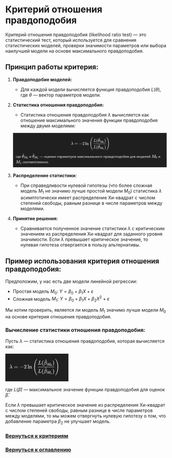 # Критерий отношения правдоподобия

Критерий отношения правдоподобия (likelihood ratio test) — это статистический тест, который используется для сравнения статистических моделей, проверки значимости параметров или выбора наилучшей модели на основе максимального правдоподобия.

## Принцип работы критерия:

1. **Правдоподобие моделей:**
   - Для каждой модели вычисляется функция правдоподобия $L(\theta)$, где $\theta$ — вектор параметров модели.

2. **Статистика отношения правдоподобия:**
   - Статистика отношения правдоподобия $\lambda$ вычисляется как отношение максимального значения функции правдоподобия между двумя моделями:
     
   ![alt text](image-5.png)

3. **Распределение статистики:**
   - При справедливости нулевой гипотезы (что более сложная модель $M_1$ не значимо лучше простой модели $M_0$) статистика $\lambda$ асимптотически имеет распределение Хи-квадрат с числом степеней свободы, равным разнице в числе параметров между моделями.

4. **Принятие решения:**
   - Сравнивается полученное значение статистики $\lambda$ с критическим значением из распределения Хи-квадрат для заданного уровня значимости. Если $\lambda$ превышает критическое значение, то нулевая гипотеза отвергается в пользу альтернативы.

## Пример использования критерия отношения правдоподобия:

Предположим, у нас есть две модели линейной регрессии:
- Простая модель $M_0$: $Y = \beta_0 + \beta_1 X + \varepsilon$
- Сложная модель $M_1$: $Y = \beta_0 + \beta_1 X + \beta_2 X^2 + \varepsilon$

Мы хотим проверить, является ли модель $M_1$ значимо лучше модели $M_0$ на основе критерия отношения правдоподобия.

### Вычисление статистики отношения правдоподобия:

Пусть $\lambda$ — статистика отношения правдоподобия, которая вычисляется как:

![alt text](image-6.png)

где $L(\hat{\beta})$ — максимальное значение функции правдоподобия для оценок $\hat{\beta}$.

Если $\lambda$ превышает критическое значение из распределения Хи-квадрат с числом степеней свободы, равным разнице в числе параметров между моделями, то мы можем отвергнуть нулевую гипотезу о том, что добавление параметра $\beta_2$ не улучшает модель.

### [Вернуться к критериям](../Navigation_criteria.md)

### [Вернуться к оглавлению](../../README.md)